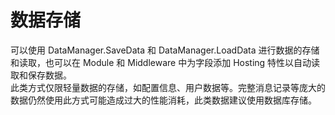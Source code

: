 # 数据存储

可以使用 DataManager.SaveData 和 DataManager.LoadData 进行数据的存储和读取，也可以在 Module 和 Middleware 中为字段添加 Hosting 特性以自动读取和保存数据。  
此类方式仅限轻量数据的存储，如配置信息、用户数据等。完整消息记录等庞大的数据仍然使用此方式可能造成过大的性能消耗，此类数据建议使用数据库存储。